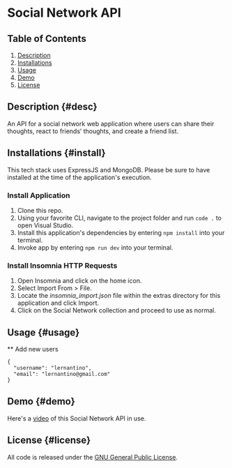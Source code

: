 # Social Network API

## Table of Contents

1. [Description](#desc)
2. [Installations](#install)
3. [Usage](#usage)
4. [Demo](#demo)
5. [License](#license)

## Description {#desc}

An API for a social network web application where users can share their thoughts, react to friends’ thoughts, and create a friend list.

## Installations {#install}

This tech stack uses ExpressJS and MongoDB. Please be sure to have installed at the time of the application's execution.

### Install Application

1. Clone this repo.
2. Using your favorite CLI, navigate to the project folder and run `code .` to open Visual Studio.
3. Install this application's dependencies by entering `npm install` into your terminal.
4. Invoke app by entering `npm run dev` into your terminal.

### Install Insomnia HTTP Requests
1. Open Insomnia and click on the home icon.
2. Select Import From > File.
3. Locate the *insomnia_import.json* file within the extras directory for this application and click Import.
4. Click on the Social Network collection and proceed to use as normal.

## Usage {#usage}

** Add new users
```
{
  "username": "lernantino",
  "email": "lernantino@gmail.com"
}
```

<!-- ![Sign up thumbnail](./screenshots/Sign-Up-The-Tech-Blog.png)
![Home page thumbnail](./screenshots/Home-The-Tech-Blog.png)
![Dashboard thumbnail](./screenshots/Dashboard-The-Tech-Blog.png)
![Create new post thumbnail](./screenshots/Create-New-Post-The-Tech-Blog.png) -->
 
## Demo {#demo}

Here's a [video](https://youtu.be/UQWiPuTmdt8) of this Social Network API in use.

<!-- [![Video thumbnail](./screenshots/Login-The-Tech-Blog.png)](https://youtu.be/UQWiPuTmdt8) -->

## License {#license}

All code is released under the [GNU General Public License](https://www.gnu.org/licenses/gpl-3.0.en.html).
